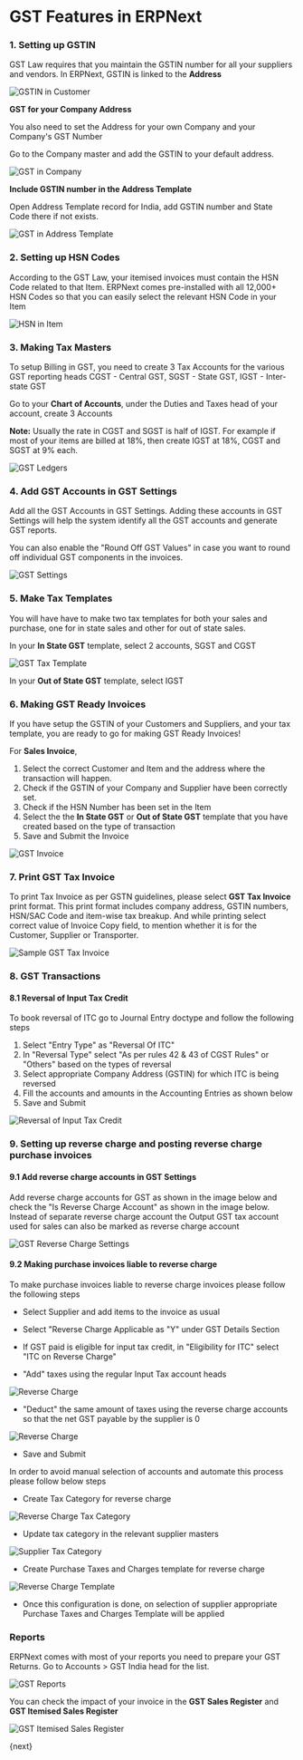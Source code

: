 <!-- add-breadcrumbs -->
# GST Features in ERPNext

### 1. Setting up GSTIN

GST Law requires that you maintain the GSTIN number for all your suppliers and vendors. In ERPNext, GSTIN is linked to the **Address**

![GSTIN in Customer](/docs/v13/assets/img/regional/india/gstin-customer.gif)

**GST for your Company Address**

You also need to set the Address for your own Company and your Company's GST Number

Go to the Company master and add the GSTIN to your default address.

![GST in Company](/docs/v13/assets/img/regional/india/gstin-company.gif)

**Include GSTIN number in the Address Template**

Open Address Template record for India, add GSTIN number and State Code there if not exists.

![GST in Address Template](/docs/v13/assets/img/regional/india/address-template-gstin.png)

### 2. Setting up HSN Codes

According to the GST Law, your itemised invoices must contain the HSN Code related to that Item. ERPNext comes pre-installed with all 12,000+ HSN Codes so that you can easily select the relevant HSN Code in your Item

![HSN in Item](/docs/v13/assets/img/regional/india/hsn-item.gif)

### 3. Making Tax Masters

To setup Billing in GST, you need to create 3 Tax Accounts for the various GST reporting heads CGST - Central GST, SGST - State GST, IGST - Inter-state GST

Go to your **Chart of Accounts**, under the Duties and Taxes head of your account, create 3 Accounts

**Note:** Usually the rate in CGST and SGST is half of IGST. For example if most of your items are billed at 18%, then create IGST at 18%, CGST and SGST at 9% each.

![GST Ledgers](/docs/v13/assets/img/regional/india/gst-ledger.png)

### 4. Add GST Accounts in GST Settings

Add all the GST Accounts in GST Settings. Adding these accounts in GST Settings will help the system identify all the GST accounts and generate GST reports.

You can also enable the "Round Off GST Values" in case you want to round off individual GST components in the invoices.

![GST Settings](/docs/v13/assets/img/regional/india/gst-settings.png)

### 5. Make Tax Templates

You will have have to make two tax templates for both your sales and purchase, one for in state sales and other for out of state sales.

In your **In State GST** template, select 2 accounts, SGST and CGST

![GST Tax Template](/docs/v13/assets/img/regional/india/gst-tax-template.png)

In your **Out of State GST** template, select IGST

### 6. Making GST Ready Invoices

If you have setup the GSTIN of your Customers and Suppliers, and your tax template, you are ready to go for making GST Ready Invoices!

For **Sales Invoice**,

1. Select the correct Customer and Item and the address where the transaction will happen.
2. Check if the GSTIN of your Company and Supplier have been correctly set.
3. Check if the HSN Number has been set in the Item
4. Select the the **In State GST** or **Out of State GST** template that you have created based on the type of transaction
5. Save and Submit the Invoice

![GST Invoice](/docs/v13/assets/img/regional/india/gst-invoice.gif)

### 7. Print GST Tax Invoice

To print Tax Invoice as per GSTN guidelines, please select **GST Tax Invoice** print format. This print format includes company address, GSTIN numbers, HSN/SAC Code and item-wise tax breakup. And while printing select correct value of Invoice Copy field, to mention whether it is for the Customer, Supplier or Transporter.

![Sample GST Tax Invoice](/docs/v13/assets/img/regional/india/sample-gst-tax-invoice.png)

### 8. GST Transactions

#### 8.1 Reversal of Input Tax Credit

To book reversal of ITC go to Journal Entry doctype and follow the following steps

1. Select "Entry Type" as "Reversal Of ITC"
2. In "Reversal Type" select "As per rules 42 & 43 of CGST Rules" or "Others" based on the types of reversal
3. Select appropriate Company Address (GSTIN) for which ITC is being reversed
4. Fill the accounts and amounts in the Accounting Entries as shown below
5. Save and Submit

![Reversal of Input Tax Credit](/docs/v13/assets/img/regional/india/reversal-of-itc.png)

### 9. Setting up reverse charge and posting reverse charge purchase invoices

#### 9.1 Add reverse charge accounts in GST Settings

Add reverse charge accounts for GST as shown in the image below and check the "Is Reverse Charge Account" as shown in the image below. Instead of separate reverse charge account the Output GST tax account used for sales can also be marked as reverse charge account

![GST Reverse Charge Settings](/docs/v13/assets/img/regional/india/gst-reverse-charge-setting.png)

#### 9.2 Making purchase invoices liable to reverse charge

To make purchase invoices liable to reverse charge invoices please follow the following steps

* Select Supplier and add items to the invoice as usual

* Select "Reverse Charge Applicable as "Y" under GST Details Section
* If GST paid is eligible for input tax credit, in "Eligibility for ITC" select "ITC on Reverse Charge"
* "Add" taxes using the regular Input Tax account heads

![Reverse Charge](/docs/v13/assets/img/regional/india/reverse-charge-add.png)

* "Deduct" the same amount of taxes using the reverse charge accounts so that the net GST payable by the supplier is 0

![Reverse Charge](/docs/v13/assets/img/regional/india/reverse-charge-deduct.png)

* Save and Submit

In order to avoid manual selection of accounts and automate this process please follow below steps

* Create Tax Category for reverse charge

![Reverse Charge Tax Category](/docs/v13/assets/img/regional/india/reverse-charge-tax-category.png)

* Update tax category in the relevant supplier masters

![Supplier Tax Category](/docs/v13/assets/img/regional/india/supplier-tax-category.png)

* Create Purchase Taxes and Charges template for reverse charge

![Reverse Charge Template](/docs/v13/assets/img/regional/india/reverse-charge-template.png)

* Once this configuration is done, on selection of supplier appropriate Purchase Taxes and Charges Template will be applied

### Reports

ERPNext comes with most of your reports you need to prepare your GST Returns. Go to Accounts > GST India head for the list.

![GST Reports](/docs/v13/assets/img/regional/india/gst-reports.png)

You can check the impact of your invoice in the **GST Sales Register** and **GST Itemised Sales Register**

![GST Itemised Sales Register](/docs/v13/assets/img/regional/india/gst-itemised-sales-register.png)

{next}
